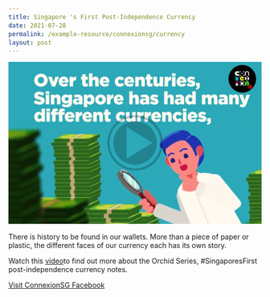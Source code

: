 ```yaml
---
title: Singapore 's First Post-Independence Currency
date: 2021-07-28
permalink: /example-resource/connexionsg/currency
layout: post
---
```

<a href="https://www.facebook.com/ConnexionSG/videos/371453167685367" target="_blank"><img src="/images/Capturecard21.png" ></a>

There is history to be found in our wallets. More than a piece of paper or plastic, the different faces of our currency each has its own story.

Watch this <a href="https://www.facebook.com/ConnexionSG/videos/371453167685367" target="_blank">video</a>to find out more about the Orchid Series, #SingaporesFirst post-independence currency notes.

<a href="https://www.facebook.com/ConnexionSG" target="_blank">Visit ConnexionSG Facebook</a>


